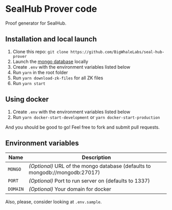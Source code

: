 # SealHub Prover code

Proof generator for SealHub.

## Installation and local launch

1. Clone this repo: `git clone https://github.com/BigWhaleLabs/seal-hub-prover`
2. Launch the [mongo database](https://www.mongodb.com/) locally
3. Create `.env` with the environment variables listed below
4. Run `yarn` in the root folder
5. Run `yarn download-zk-files` for all ZK files
6. Run `yarn start`

## Using docker

1. Create `.env` with the environment variables listed below
2. Run `yarn docker-start-development` or `yarn docker-start-production`

And you should be good to go! Feel free to fork and submit pull requests.

## Environment variables

| Name     | Description                                                                  |
| -------- | ---------------------------------------------------------------------------- |
| `MONGO`  | _(Optional)_ URL of the mongo database (defaults to mongodb://mongodb:27017) |
| `PORT`   | _(Optional)_ Port to run server on (defaults to 1337)                        |
| `DOMAIN` | _(Optional)_ Your domain for docker                                          |

Also, please, consider looking at `.env.sample`.
